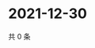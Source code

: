 # 2021-12-30

共 0 条

<!-- BEGIN WEIBO -->
<!-- 最后更新时间 Thu Dec 30 2021 10:37:51 GMT+0800 (China Standard Time) -->

<!-- END WEIBO -->
